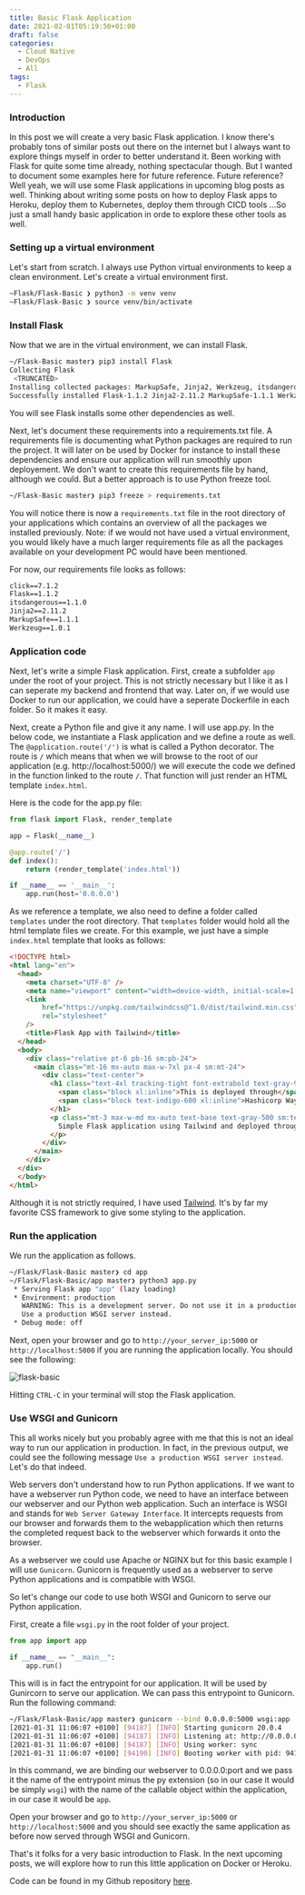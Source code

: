 ```yaml
---
title: Basic Flask Application
date: 2021-02-01T05:19:50+01:00
draft: false
categories:
  - Cloud Native
  - DevOps
  - All
tags:
  - Flask
---
```


### Introduction

In this post we will create a very basic Flask application. I know there's probably tons of similar posts out there on the internet but I always want to explore things myself in order to better understand it. Been working with Flask for quite some time already, nothing spectacular though. But I wanted to document some examples here for future reference. Future reference? Well yeah, we will use some Flask applications in upcoming blog posts as well. Thinking about writing some posts on how to deploy Flask apps to Heroku, deploy them to Kubernetes, deploy them through CICD tools ...So just a small handy basic application in orde to explore these other tools as well.

### Setting up a virtual environment

Let's start from scratch. I always use Python virtual environments to keep a clean environment. Let's create a virtual environment first.

```bash
~Flask/Flask-Basic ❯ python3 -m venv venv  
~Flask/Flask-Basic ❯ source venv/bin/activate
```

### Install Flask

Now that we are in the virtual environment, we can install Flask.

```bash
~/Flask-Basic master❯ pip3 install Flask 
Collecting Flask
 <TRUNCATED>
Installing collected packages: MarkupSafe, Jinja2, Werkzeug, itsdangerous, click, Flask
Successfully installed Flask-1.1.2 Jinja2-2.11.2 MarkupSafe-1.1.1 Werkzeug-1.0.1 click-7.1.2 itsdangerous-1.1.0
```
You will see Flask installs some other dependencies as well.

Next, let's document these requirements into a requirements.txt file. A requirements file is documenting what Python packages are required to run the project. It will later on be used by Docker for instance to install these dependencies and ensure our application will run smoothly upon deployement. We don't want to create this requirements file by hand, although we could. But a better approach is to use Python freeze tool.

```bash
~/Flask-Basic master❯ pip3 freeze > requirements.txt
```
You will notice there is now a `requirements.txt` file in the root directory of your applications which contains an overview of all the packages we installed previously. Note: if we would not have used a virtual environment, you would likely have a much larger requirements file as all the packages available on your development PC would have been mentioned.

For now, our requirements file looks as follows:

```txt
click==7.1.2
Flask==1.1.2
itsdangerous==1.1.0
Jinja2==2.11.2
MarkupSafe==1.1.1
Werkzeug==1.0.1
```

### Application code 

Next, let's write a simple Flask application. First, create a subfolder `app` under the root of your project. This is not strictly necessary but I like it as I can seperate my backend and frontend that way. Later on, if we would use Docker to run our application, we could have a seperate Dockerfile in each folder. So it makes it easy.

Next, create a Python file and give it any name. I will use app.py. In the below code, we instantiate a Flask application and we define a route as well. The `@application.route('/')` is what is called a Python decorator. The route is `/` which means that when we will browse to the root of our application (e.g. http://localhost:5000/) we will execute the code we defined in the function linked to the route `/`. That function will just render an HTML template `index.html`.

Here is the code for the app.py file:

```python
from flask import Flask, render_template

app = Flask(__name__)

@app.route('/')
def index():
    return (render_template('index.html'))

if __name__ == '__main__':
    app.run(host='0.0.0.0')
```
As we reference a template, we also need to define a folder called `templates` under the root directory. That `templates` folder would hold all the html template files we create. For this example, we just have a simple `index.html` template that looks as follows:

```html
<!DOCTYPE html>
<html lang="en">
  <head>
    <meta charset="UTF-8" />
    <meta name="viewport" content="width=device-width, initial-scale=1.0" />
    <link
        href="https://unpkg.com/tailwindcss@^1.0/dist/tailwind.min.css"
        rel="stylesheet"
    />
    <title>Flask App with Tailwind</title>
  </head>
  <body>
    <div class="relative pt-6 pb-16 sm:pb-24">
      <main class="mt-16 mx-auto max-w-7xl px-4 sm:mt-24">
        <div class="text-center">
          <h1 class="text-4xl tracking-tight font-extrabold text-gray-900 sm:text-5xl md:text-6xl">
            <span class="block xl:inline">This is deployed through</span>
            <span class="block text-indigo-600 xl:inline">Hashicorp Waypoint</span>
          </h1>
          <p class="mt-3 max-w-md mx-auto text-base text-gray-500 sm:text-lg md:mt-5 md:text-xl md:max-w-3xl">
            Simple Flask application using Tailwind and deployed through Hashicorp Waypoint
          </p>
        </div>
      </main>
    </div>
  </div>
  </body>
</html>
```
Although it is not strictly required, I have used [Tailwind](https://tailwindcss.com/). It's by far my favorite CSS framework to give some styling to the application.

### Run the application
We run the application as follows.

```bash        
~/Flask/Flask-Basic master❯ cd app
~/Flask/Flask-Basic/app master❯ python3 app.py 
 * Serving Flask app "app" (lazy loading)
 * Environment: production
   WARNING: This is a development server. Do not use it in a production deployment.
   Use a production WSGI server instead.
 * Debug mode: off
```
Next, open your browser and go to `http://your_server_ip:5000` or `http://localhost:5000` if you are running the application locally. You should see the following:

![flask-basic](/images/2021-02-01-1.png)

Hitting `CTRL-C` in your terminal will stop the Flask application.

### Use WSGI and Gunicorn

This all works nicely but you probably agree with me that this is not an ideal way to run our application in production. In fact, in the previous output, we could see the following message `Use a production WSGI server instead`. Let's do that indeed.

Web servers don't understand how to run Python applications. If we want to have a webserver run Python code, we need to have an interface between our webserver and our Python web application. Such an interface is WSGI and stands for `Web Server Gateway Interface`. It intercepts requests from our browser and forwards them to the webapplication which then returns the completed request back to the webserver which forwards it onto the browser.

As a webserver we could use Apache or NGINX but for this basic example I will use `Gunicorn`. Gunicorn is frequently used as a webserver to serve Python applications and is compatible with WSGI.

So let's change our code to use both WSGI and Gunicorn to serve our Python application.

First, create a file `wsgi.py` in the root folder of your project.

```python
from app import app

if __name__ == "__main__":
    app.run()
```
This will is in fact the entrypoint for our application. It will be used by Gunircorn to serve our application. We can pass this entrypoint to Gunicorn. Run the following command:

```bash
~/Flask/Flask-Basic/app master❯ gunicorn --bind 0.0.0.0:5000 wsgi:app
[2021-01-31 11:06:07 +0100] [94187] [INFO] Starting gunicorn 20.0.4
[2021-01-31 11:06:07 +0100] [94187] [INFO] Listening at: http://0.0.0.0:5000 (94187)
[2021-01-31 11:06:07 +0100] [94187] [INFO] Using worker: sync
[2021-01-31 11:06:07 +0100] [94190] [INFO] Booting worker with pid: 94190
```
In this command, we are binding our webserver to 0.0.0.0:port and we pass it the name of the entrypoint minus the py extension (so in our case it would be simply `wsgi`) with the name of the callable object within the application, in our case it would be `app`.

Open your browser and go to `http://your_server_ip:5000` or `http://localhost:5000` and you should see exactly the same application as before now served through WSGI and Gunicorn.

That's it folks for a very basic introduction to Flask. In the next upcoming posts, we will explore how to run this little application on Docker or Heroku.

Code can be found in my Github repository [here](https://github.com/wiwa1978/blog-hugo-netlify-code/tree/master/Flask/Flask-Basic).